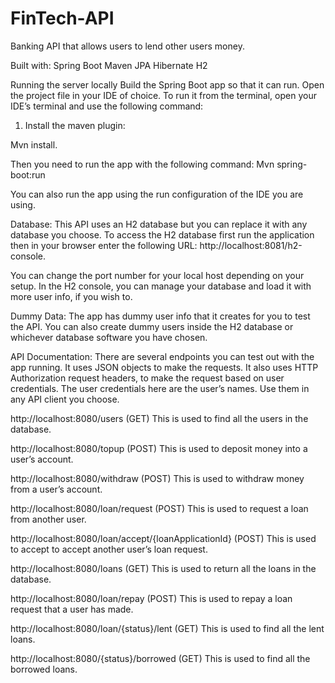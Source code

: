 # FinTech-API
Banking API that allows users to lend other users money.

Built with:
Spring Boot
Maven
JPA Hibernate
H2

Running the server locally
Build the Spring Boot app so that it can run. Open the project file in your IDE of choice. 
To run it from the terminal, open your IDE’s terminal and use the following command:
1.	Install the maven plugin:

Mvn install.

 Then you need to run the app with the following command:
Mvn spring-boot:run 

You can also run the app using the run configuration of the IDE you are using. 

Database:
This API uses an H2 database but you can replace it with any database you choose.
To access the H2 database first run the application then in your browser enter the following URL:
http://localhost:8081/h2-console.

You can change the port number for your local host depending on your setup. 
In the H2 console, you can manage your database and load it with more user info, if you wish to. 

Dummy Data:
The app has dummy user info that it creates for you to test the API. 
You can also create dummy users inside the H2 database or whichever database software you have chosen.  

API Documentation:
There are several endpoints you can test out with the app running. 
It uses JSON objects to make the requests.
It also uses HTTP Authorization request headers, to make the request based on user credentials. 
The user credentials here are the user’s names. 
Use them in any API client you choose. 

http://localhost:8080/users (GET)
This is used to find all the users in the database.

http://localhost:8080/topup (POST)
This is used to deposit money into a user’s account.

http://localhost:8080/withdraw (POST)
This is used to withdraw money from a user’s account.

http://localhost:8080/loan/request (POST)
This is used to request a loan from another user. 

http://localhost:8080/loan/accept/{loanApplicationId} (POST)
This is used to accept to accept another user’s loan request.

http://localhost:8080/loans (GET)
This is used to return all the loans in the database. 

http://localhost:8080/loan/repay (POST)
This is used to repay a loan request that a user has made.

http://localhost:8080/loan/{status}/lent (GET)
This is used to find all the lent loans.

http://localhost:8080/{status}/borrowed (GET)
This is used to find all the borrowed loans.
